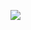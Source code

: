 ![](https://64.media.tumblr.com/aa0af220576a5b860d534e0e81e20e38/4e4310cb590abe7b-97/s500x750/963c347f4ede24b112a877e70dd977b78b25647c.gifv)
